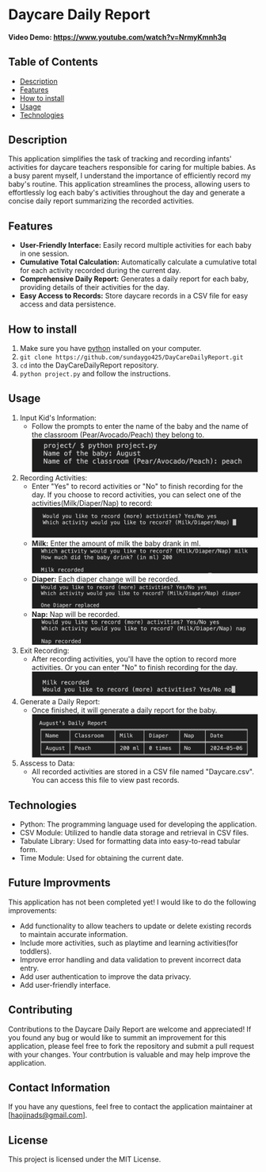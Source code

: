 # Daycare Daily Report
#### Video Demo:  https://www.youtube.com/watch?v=NrmyKmnh3q

## Table of Contents
- [Description](#description)
- [Features](#features)
- [How to install](#how-to-install)
- [Usage](#usage)
- [Technologies](#technologies)

## Description
This application simplifies the task of tracking and recording infants' activities for daycare teachers responsible for caring for multiple babies. As a busy parent myself, I understand the importance of efficiently record my baby's routine. This application streamlines the process, allowing users to effortlessly log each baby's activities throughout the day and generate a concise daily report summarizing the recorded activities.

## Features
- **User-Friendly Interface:** Easily record multiple activities for each baby in one session.
- **Cumulative Total Calculation:** Automatically calculate a cumulative total for each activity recorded during the current day.
- **Comprehensive Daily Report:** Generates a daily report for each baby, providing details of their activities for the day.
- **Easy Access to Records:** Store daycare records in a CSV file for easy access and data persistence.

## How to install
1. Make sure you have [python](https://www.python.org/downloads/) installed on your computer.
1. `git clone https://github.com/sundaygo425/DayCareDailyReport.git`
1. `cd` into the DayCareDailyReport repository.
1. `python project.py` and follow the instructions.

## Usage
1. Input Kid's Information:
    - Follow the prompts to enter the name of the baby and the name of the classroom (Pear/Avocado/Peach) they belong to.
    ![image](https://github.com/sundaygo425/img-folder/blob/main/readme-pic1.jpg)
1. Recording Activities:
    - Enter "Yes" to record activities or "No" to finish recording for the day.
      If you choose to record activities, you can select one of the activities(Milk/Diaper/Nap) to record:
      ![image](https://github.com/sundaygo425/img-folder/blob/main/readme-pic2.jpg)
    - **Milk:** Enter the amount of milk the baby drank in ml.
      ![image](https://github.com/sundaygo425/img-folder/blob/main/readme-pic4.jpg)
    - **Diaper:** Each diaper change will be recorded.
      ![image](https://github.com/sundaygo425/img-folder/blob/main/readme-pic7.jpg)
    - **Nap:** Nap will be recorded.
      ![image](https://github.com/sundaygo425/img-folder/blob/main/readme-pic8.jpg)
1. Exit Recording:
    - After recording activities, you'll have the option to record more activities. Or you can enter "No" to finish recording for the day.
  ![image](https://github.com/sundaygo425/img-folder/blob/main/readme-pic5.jpg)
1. Generate a Daily Report:
    - Once finished, it will generate a daily report for the baby.
  ![image](https://github.com/sundaygo425/img-folder/blob/main/readme-pic6.jpg)
1. Asscess to Data:
    - All recorded activities are stored in a CSV file named "Daycare.csv". You can access this file to view past records.

## Technologies
- Python: The programming language used for developing the application.
- CSV Module: Utilized to handle data storage and retrieval in CSV files.
- Tabulate Library: Used for formatting data into easy-to-read tabular form.
- Time Module: Used for obtaining the current date.

## Future Improvments
This application has not been completed yet! I would like to do the following improvements:
- Add functionality to allow teachers to update or delete existing records to maintain accurate information.
- Include more activities, such as playtime and learning activities(for toddlers).
- Improve error handling and data validation to prevent incorrect data entry.
- Add user authentication to improve the data privacy.
- Add user-friendly interface.

## Contributing
Contributions to the Daycare Daily Report are welcome and appreciated! If you found any bug or would like to summit an improvement for this application, please feel free to fork the repository and submit a pull request with your changes. Your contrbution is valuable and may help improve the application.

## Contact Information
If you have any questions, feel free to contact the application maintainer at [haojinads@gmail.com].

## License
This project is licensed under the MIT License.










